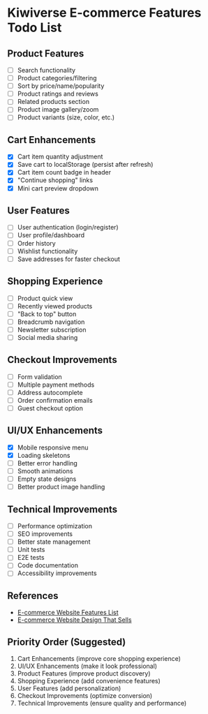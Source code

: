# Kiwiverse E-commerce Features Todo List

## Product Features
- [ ] Search functionality
- [ ] Product categories/filtering
- [ ] Sort by price/name/popularity
- [ ] Product ratings and reviews
- [ ] Related products section
- [ ] Product image gallery/zoom
- [ ] Product variants (size, color, etc.)

## Cart Enhancements
- [x] Cart item quantity adjustment
- [x] Save cart to localStorage (persist after refresh)
- [x] Cart item count badge in header
- [X] "Continue shopping" links
- [x] Mini cart preview dropdown

## User Features
- [ ] User authentication (login/register)
- [ ] User profile/dashboard
- [ ] Order history
- [ ] Wishlist functionality
- [ ] Save addresses for faster checkout

## Shopping Experience
- [ ] Product quick view
- [ ] Recently viewed products
- [ ] "Back to top" button
- [ ] Breadcrumb navigation
- [ ] Newsletter subscription
- [ ] Social media sharing

## Checkout Improvements
- [ ] Form validation
- [ ] Multiple payment methods
- [ ] Address autocomplete
- [ ] Order confirmation emails
- [ ] Guest checkout option

## UI/UX Enhancements
- [x] Mobile responsive menu
- [x] Loading skeletons
- [ ] Better error handling
- [ ] Smooth animations
- [ ] Empty state designs
- [ ] Better product image handling

## Technical Improvements
- [ ] Performance optimization
- [ ] SEO improvements
- [ ] Better state management
- [ ] Unit tests
- [ ] E2E tests
- [ ] Code documentation
- [ ] Accessibility improvements

## References
- [E-commerce Website Features List](https://www.techosquare.com/blog/online-store-features-list)
- [E-commerce Website Design That Sells](https://www.ramotion.com/blog/ecommerce-website-design-that-sell/)

## Priority Order (Suggested)
1. Cart Enhancements (improve core shopping experience)
2. UI/UX Enhancements (make it look professional)
3. Product Features (improve product discovery)
4. Shopping Experience (add convenience features)
5. User Features (add personalization)
6. Checkout Improvements (optimize conversion)
7. Technical Improvements (ensure quality and performance)
